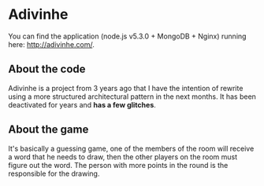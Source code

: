 # Adivinhe

You can find the application (node.js v5.3.0 + MongoDB + Nginx) running here: http://adivinhe.com/.

## About the code

Adivinhe is a project from 3 years ago that I have the intention of rewrite using a more structured architectural pattern in the next months. It has been deactivated for years and **has a few glitches**. 

## About the game

It's basically a guessing game, one of the members of the room will receive a word that he needs to draw, then the other players on the room must figure out the word. The person with more points in the round is the responsible for the drawing.